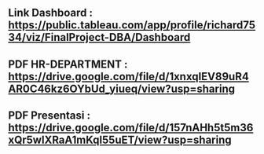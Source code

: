 ## Link Dashboard : https://public.tableau.com/app/profile/richard7534/viz/FinalProject-DBA/Dashboard 

## PDF HR-DEPARTMENT : https://drive.google.com/file/d/1xnxqIEV89uR4AR0C46kz6OYbUd_yiueq/view?usp=sharing

## PDF Presentasi : https://drive.google.com/file/d/157nAHh5t5m36xQr5wlXRaA1mKqI55uET/view?usp=sharing
